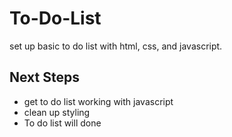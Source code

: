# To-Do-List
set up basic to do list with html, css, and javascript. 

## Next Steps
- get to do list working with javascript 
- clean up styling
- To do list will done 